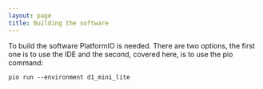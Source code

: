 ```yaml
---
layout: page
title: Building the software
---
```

To build the software PlatformIO is needed. There are two options, the first one is to use the IDE and the second, covered here, is to use the pio command:

```shell
pio run --environment d1_mini_lite
```
